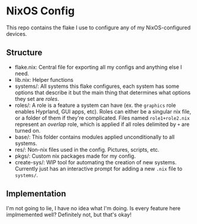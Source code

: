 # NixOS Config

This repo contains the flake I use to configure any of my NixOS-configured devices.

## Structure

- flake.nix: Central file for exporting all my configs and anything else I need.
- lib.nix: Helper functions
- systems/: All systems this flake configures, each system has some options that describe it but the main thing that determines what options they set are _roles_.
- roles/: A role is a feature a system can have (ex. the `graphics` role enables Hyprland, GUI apps, etc). Roles can either be a singular nix file, or a folder of them if they're complicated. Files named `role1+role2.nix` represent an _overlap_ role, which is applied if all roles delimited by `+` are turned on.
- base/: This folder contains modules applied unconditionally to all systems.
- res/: Non-nix files used in the config. Pictures, scripts, etc.
- pkgs/: Custom nix packages made for my config.
- create-sys/: WIP tool for automating the creation of new systems. Currently just has an interactive prompt for adding a new `.nix` file to `systems/`.

## Implementation

I'm not going to lie, I have no idea what I'm doing. Is every feature here implmemented well? Definitely not, but that's okay!
